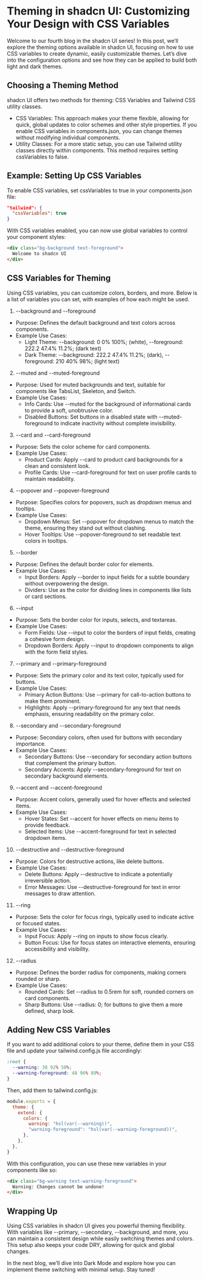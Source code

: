 # Theming in shadcn UI: Customizing Your Design with CSS Variables

Welcome to our fourth blog in the shadcn UI series! In this post, we’ll explore the theming options available in shadcn UI, focusing on how to use CSS variables to create dynamic, easily customizable themes. Let’s dive into the configuration options and see how they can be applied to build both light and dark themes.

## Choosing a Theming Method

shadcn UI offers two methods for theming: CSS Variables and Tailwind CSS utility classes.

- CSS Variables: This approach makes your theme flexible, allowing for quick, global updates to color schemes and other style properties. If you enable CSS variables in components.json, you can change themes without modifying individual components.
- Utility Classes: For a more static setup, you can use Tailwind utility classes directly within components. This method requires setting cssVariables to false.


## Example: Setting Up CSS Variables
To enable CSS variables, set cssVariables to true in your components.json file:

```json
"tailwind": {
  "cssVariables": true
}
```

With CSS variables enabled, you can now use global variables to control your component styles:

```html
<div class="bg-background text-foreground">
  Welcome to shadcn UI
</div>
```

## CSS Variables for Theming

Using CSS variables, you can customize colors, borders, and more. Below is a list of variables you can set, with examples of how each might be used.

1. --background and --foreground
- Purpose: Defines the default background and text colors across components.
- Example Use Cases:
  - Light Theme: --background: 0 0% 100%; (white), --foreground: 222.2 47.4% 11.2%; (dark text)
  - Dark Theme: --background: 222.2 47.4% 11.2%; (dark), --foreground: 210 40% 98%; (light text)

2. --muted and --muted-foreground
- Purpose: Used for muted backgrounds and text, suitable for components like TabsList, Skeleton, and Switch.
- Example Use Cases:
  - Info Cards: Use --muted for the background of informational cards to provide a soft, unobtrusive color.
  - Disabled Buttons: Set buttons in a disabled state with --muted-foreground to indicate inactivity without complete invisibility.

3. --card and --card-foreground
- Purpose: Sets the color scheme for card components.
- Example Use Cases:
  - Product Cards: Apply --card to product card backgrounds for a clean and consistent look.
  - Profile Cards: Use --card-foreground for text on user profile cards to maintain readability.

4. --popover and --popover-foreground
- Purpose: Specifies colors for popovers, such as dropdown menus and tooltips.
- Example Use Cases:
  - Dropdown Menus: Set --popover for dropdown menus to match the theme, ensuring they stand out without clashing.
  - Hover Tooltips: Use --popover-foreground to set readable text colors in tooltips.

5. --border
- Purpose: Defines the default border color for elements.
- Example Use Cases:
  - Input Borders: Apply --border to input fields for a subtle boundary without overpowering the design.
  - Dividers: Use as the color for dividing lines in components like lists or card sections.

6. --input
- Purpose: Sets the border color for inputs, selects, and textareas.
- Example Use Cases:
  - Form Fields: Use --input to color the borders of input fields, creating a cohesive form design.
  - Dropdown Borders: Apply --input to dropdown components to align with the form field styles.

7. --primary and --primary-foreground
- Purpose: Sets the primary color and its text color, typically used for buttons.
- Example Use Cases:
  - Primary Action Buttons: Use --primary for call-to-action buttons to make them prominent.
  - Highlights: Apply --primary-foreground for any text that needs emphasis, ensuring readability on the primary color.

8. --secondary and --secondary-foreground
- Purpose: Secondary colors, often used for buttons with secondary importance.
- Example Use Cases:
  - Secondary Buttons: Use --secondary for secondary action buttons that complement the primary button.
  - Secondary Accents: Apply --secondary-foreground for text on secondary background elements.

9. --accent and --accent-foreground
- Purpose: Accent colors, generally used for hover effects and selected items.
- Example Use Cases:
  - Hover States: Set --accent for hover effects on menu items to provide feedback.
  - Selected Items: Use --accent-foreground for text in selected dropdown items.

10.  --destructive and --destructive-foreground
- Purpose: Colors for destructive actions, like delete buttons.
- Example Use Cases:
  - Delete Buttons: Apply --destructive to indicate a potentially irreversible action.
  - Error Messages: Use --destructive-foreground for text in error messages to draw attention.

11.  --ring
- Purpose: Sets the color for focus rings, typically used to indicate active or focused states.
- Example Use Cases:
  - Input Focus: Apply --ring on inputs to show focus clearly.
  - Button Focus: Use for focus states on interactive elements, ensuring accessibility and visibility.

12.  --radius
- Purpose: Defines the border radius for components, making corners rounded or sharp.
- Example Use Cases:
  - Rounded Cards: Set --radius to 0.5rem for soft, rounded corners on card components.
  - Sharp Buttons: Use --radius: 0; for buttons to give them a more defined, sharp look.


## Adding New CSS Variables

If you want to add additional colors to your theme, define them in your CSS file and update your tailwind.config.js file accordingly:

```css
:root {
  --warning: 38 92% 50%;
  --warning-foreground: 48 96% 89%;
}
```
Then, add them to tailwind.config.js:

```javascript
module.exports = {
  theme: {
    extend: {
      colors: {
        warning: "hsl(var(--warning))",
        "warning-foreground": "hsl(var(--warning-foreground))",
      },
    },
  },
}
```

With this configuration, you can use these new variables in your components like so:

```html
<div class="bg-warning text-warning-foreground">
  Warning: Changes cannot be undone!
</div>
```

## Wrapping Up

Using CSS variables in shadcn UI gives you powerful theming flexibility. With variables like --primary, --secondary, --background, and more, you can maintain a consistent design while easily switching themes and colors. This setup also keeps your code DRY, allowing for quick and global changes.

In the next blog, we’ll dive into Dark Mode and explore how you can implement theme switching with minimal setup. Stay tuned!